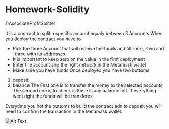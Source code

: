 # Homework-Solidity

1)AssociateProfitSplitter 

It is a contract to split a specific amount equaly between 3 Accounts
When you deploy the contract you have to 
- Pick the three Account that will receive the funds and fill -one, -two and -three with its addresses.
- It is important to keep zero on the value in the first deployment
- Enter the account and the right network in the Metamask wallet
- Make sure you have funds
Once deployed you have two buttoms
1. deposit
2. balance
The First one is to transfer the money to the selected accounts
The second one is to check is there is any balance left. If everything went right the funds will be transferes

Everytime you hot the buttoms to build the contract adn to deposit you will need to confirm the transaction in the Metamask wallet.

![Alt Text](/Screenshot/1.gif)




